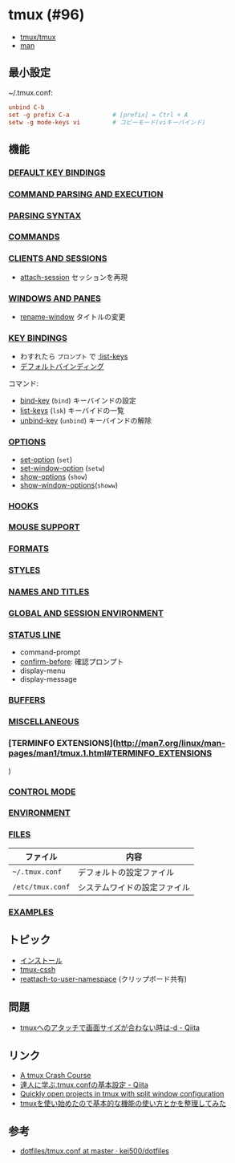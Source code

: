 # tmux (#96)

- [tmux/tmux](https://github.com/tmux/tmux)
- [man](http://man7.org/linux/man-pages/man1/tmux.1.html)

## 最小設定

~/.tmux.conf:

~~~conf
unbind C-b
set -g prefix C-a            # [prefix] = Ctrl + A
setw -g mode-keys vi         # コピーモード(viキーバインド)
~~~

## 機能

### [DEFAULT KEY BINDINGS](default_key_bindings)

### [COMMAND PARSING AND EXECUTION](http://man7.org/linux/man-pages/man1/tmux.1.html#COMMAND_PARSING_AND_EXECUTION)

### [PARSING SYNTAX](http://man7.org/linux/man-pages/man1/tmux.1.html#PARSING_SYNTAX)

### [COMMANDS](commands)

### [CLIENTS AND SESSIONS](client_and_session)

- [attach-session](client_and_session/attach-session.md) セッションを再現

### [WINDOWS AND PANES](windows_and_panes)

- [rename-window](windows_and_panes/rename-window.md) タイトルの変更

### [KEY BINDINGS](key_bindings)

- わすれたら `プロンプト` で [:list-keys](key_binding/list-keys.md)
- [デフォルトバインディング](key_bindings)

コマンド:

- [bind-key](key_bindings/bind-key.md) (`bind`) キーバインドの設定
- [list-keys](key_bindings_list-keys.md) (`lsk`) キーバイドの一覧
- [unbind-key](key_bindings/unbind-key.md) (`unbind`) キーバインドの解除

### [OPTIONS](options)

- [set-option](options/set-option.md) (`set`)
- [set-window-option](options/set-window-option.md) (`setw`)
- [show-options](options/show-options.md) (`show`)
- [show-window-options](options/show-window-options.md)(`showw`)

### [HOOKS](http://man7.org/linux/man-pages/man1/tmux.1.html#HOOKS)

### [MOUSE SUPPORT](http://man7.org/linux/man-pages/man1/tmux.1.html#MOUSE_SUPPORT)

### [FORMATS](formats)

### [STYLES](http://man7.org/linux/man-pages/man1/tmux.1.html#STYLES)

### [NAMES AND TITLES](http://man7.org/linux/man-pages/man1/tmux.1.html#NAMES_AND_TITLES)

### [GLOBAL AND SESSION ENVIRONMENT](http://man7.org/linux/man-pages/man1/tmux.1.html#GLOBAL_AND_SESSION_ENVIRONMENT)

### [STATUS LINE](status_line)

- command-prompt
- [confirm-before](status_line/confirm-before.md): 確認プロンプト
- display-menu
- display-message

### [BUFFERS](http://man7.org/linux/man-pages/man1/tmux.1.html#BUFFERS)

### [MISCELLANEOUS](http://man7.org/linux/man-pages/man1/tmux.1.html#MISCELLANEOUS)

### [TERMINFO EXTENSIONS](http://man7.org/linux/man-pages/man1/tmux.1.html#TERMINFO_EXTENSIONS
)
### [CONTROL MODE](http://man7.org/linux/man-pages/man1/tmux.1.html#CONTROL_MODE)

### [ENVIRONMENT](http://man7.org/linux/man-pages/man1/tmux.1.html#ENVIRONMENT)

### [FILES](http://man7.org/linux/man-pages/man1/tmux.1.html#FILES)

| ファイル          | 内容                      |
|------------------|--------------------------|
| `~/.tmux.conf`   | デフォルトの設定ファイル     |
| `/etc/tmux.conf` | システムワイドの設定ファイル  |

### [EXAMPLES](http://man7.org/linux/man-pages/man1/tmux.1.html#EXAMPLES)

## トピック

- [インストール](tmux.install.md)
- [tmux-cssh](tmux-cssh.md)
- [reattach-to-user-namespace](tmux.reattach-to-user-namespace.md) (クリップボード共有)

## 問題

- [tmuxへのアタッチで画面サイズが合わない時は-d - Qiita](https://qiita.com/maueki/items/dec71193560955f15e5f)

## リンク

- [A tmux Crash Course](https://thoughtbot.com/blog/a-tmux-crash-course)
- [達人に学ぶ.tmux.confの基本設定 - Qiita](https://qiita.com/succi0303/items/cb396704493476373edf)
- [Quickly open projects in tmux with split window configuration](https://bbs.archlinux.org/viewtopic.php?id=192923)
- [tmuxを使い始めたので基本的な機能の使い方とかを整理してみた](http://kanjuku-tomato.blogspot.jp/2014/02/tmux.html)

## 参考

- [dotfiles/tmux.conf at master · kei500/dotfiles](https://github.com/kei500/dotfiles/blob/master/tmux.conf)
